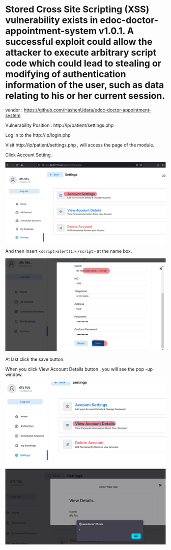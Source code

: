 # Stored Cross Site Scripting (XSS) vulnerability exists in edoc-doctor-appointment-system v1.0.1. A successful exploit could allow the attacker to execute arbitrary script code which could lead to stealing or modifying of authentication information of the user, such as data relating to his or her current session.

vendor : https://github.com/HashenUdara/edoc-doctor-appointment-system

Vulnerability Position : http://ip/patient/settings.php 



Log in to the http://ip/login.php

Visit http://ip/patient/settings.php  ,  will access the page of the module.



Click Account Setting.

![image-20220718134336627](./img/image-20220718134336627.png)

And then insert `<script>alert(1)</script>` at the name box.

![image-20220718135038632](./img/image-20220718135038632.png)

At last click the save button.

When you click View Account Details button , you will see the pop -up window.



![image-20220718135257659](./img/image-20220718135257659.png)

![image-20220718135431746](./img/image-20220718135431746.png)